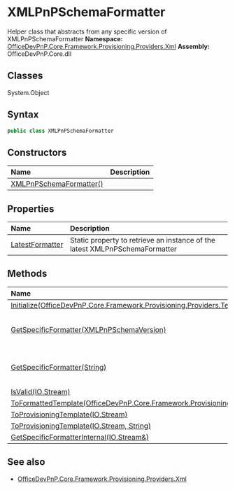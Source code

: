 # XMLPnPSchemaFormatter
Helper class that abstracts from any specific version of XMLPnPSchemaFormatter
**Namespace:** [OfficeDevPnP.Core.Framework.Provisioning.Providers.Xml](OfficeDevPnP.Core.Framework.Provisioning.Providers.Xml.md)
**Assembly:** OfficeDevPnP.Core.dll
## Classes
System.Object
## Syntax
```C#
public class XMLPnPSchemaFormatter
```
## Constructors
|**Name**|**Description**|
|:-----|:-----|
| [XMLPnPSchemaFormatter()](XMLPnPSchemaFormatterconstructor1details.md) | 
## Properties
|**Name**|**Description**|
|:-----|:-----|
| [LatestFormatter](XMLPnPSchemaFormatter.LatestFormatter.md) | Static property to retrieve an instance of the latest XMLPnPSchemaFormatter
## Methods
|**Name**|**Description**|
|:-----|:-----|
| [Initialize(OfficeDevPnP.Core.Framework.Provisioning.Providers.TemplateProviderBase)](XMLPnPSchemaFormatterInitializeOfficeDevPnP.Core.Framework.Provisioning.Providers.TemplateProviderBase.md) | 
| [GetSpecificFormatter(XMLPnPSchemaVersion)](XMLPnPSchemaFormatterGetSpecificFormatterXMLPnPSchemaVersion.md) | Static method to retrieve a specific XMLPnPSchemaFormatter instance
| [GetSpecificFormatter(String)](XMLPnPSchemaFormatterGetSpecificFormatterString.md) | Static method to retrieve a specific XMLPnPSchemaFormatter instance
| [IsValid(IO.Stream)](XMLPnPSchemaFormatterIsValidIO.Stream.md) | 
| [ToFormattedTemplate(OfficeDevPnP.Core.Framework.Provisioning.Model.ProvisioningTemplate)](XMLPnPSchemaFormatterToFormattedTemplateOfficeDevPnP.Core.Framework.Provisioning.Model.ProvisioningTemplate.md) | 
| [ToProvisioningTemplate(IO.Stream)](XMLPnPSchemaFormatterToProvisioningTemplateIO.Stream.md) | 
| [ToProvisioningTemplate(IO.Stream, String)](XMLPnPSchemaFormatterToProvisioningTemplateIO.StreamString.md) | 
| [GetSpecificFormatterInternal(IO.Stream&)](XMLPnPSchemaFormatterGetSpecificFormatterInternalIO.Stream&.md) | 
## See also
- [OfficeDevPnP.Core.Framework.Provisioning.Providers.Xml](OfficeDevPnP.Core.Framework.Provisioning.Providers.Xml.md)
